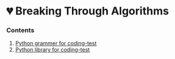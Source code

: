 # 💔 Breaking Through Algorithms 
### Contents

1. [Python grammer for coding-test](https://github.com/hortenssiaa/break-through-algorithms/blob/master/daily-solving/day001-python-grammer.py)
2. [Python library for coding-test](https://github.com/hortenssiaa/break-through-algorithms/blob/master/daily-solving/day002-python-library.py)
